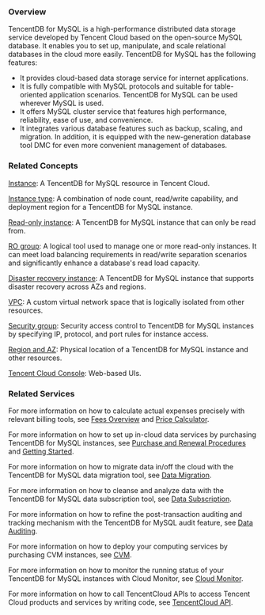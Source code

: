 ### Overview
TencentDB for MySQL is a high-performance distributed data storage service developed by Tencent Cloud based on the open-source MySQL database. It enables you to set up, manipulate, and scale relational databases in the cloud more easily.
TencentDB for MySQL has the following features:
- It provides cloud-based data storage service for internet applications.
- It is fully compatible with MySQL protocols and suitable for table-oriented application scenarios. TencentDB for MySQL can be used wherever MySQL is used.
- It offers MySQL cluster service that features high performance, reliability, ease of use, and convenience.
- It integrates various database features such as backup, scaling, and migration. In addition, it is equipped with the new-generation database tool DMC for even more convenient management of databases.


### Related Concepts
[Instance](https://intl.cloud.tencent.com/document/product/236/17136): A TencentDB for MySQL resource in Tencent Cloud.

[Instance type](https://intl.cloud.tencent.com/document/product/236/7268): A combination of node count, read/write capability, and deployment region for a TencentDB for MySQL instance.

[Read-only instance](http://intl.cloud.tencent.com/document/product/236/7270): A TencentDB for MySQL instance that can only be read from.

[RO group](https://intl.cloud.tencent.com/document/product/236/11361): A logical tool used to manage one or more read-only instances. It can meet load balancing requirements in read/write separation scenarios and significantly enhance a database's read load capacity.

[Disaster recovery instance](https://intl.cloud.tencent.com/document/product/236/7272): A TencentDB for MySQL instance that supports disaster recovery across AZs and regions.

[VPC](https://intl.cloud.tencent.com/document/product/215/535): A custom virtual network space that is logically isolated from other resources.

[Security group](https://intl.cloud.tencent.com/document/product/236/14470): Security access control to TencentDB for MySQL instances by specifying IP, protocol, and port rules for instance access.

[Region and AZ](https://intl.cloud.tencent.com/document/product/236/8458): Physical location of a TencentDB for MySQL instance and other resources.

[Tencent Cloud Console](https://console.cloud.tencent.com/cdb): Web-based UIs.

### Related Services
For more information on how to calculate actual expenses precisely with relevant billing tools, see [Fees Overview](https://intl.cloud.tencent.com/document/product/236/18335) and [Price Calculator](https://buy.cloud.tencent.com/calculator/cdb).

For more information on how to set up in-cloud data services by purchasing TencentDB for MySQL instances, see [Purchase and Renewal Procedures](https://intl.cloud.tencent.com/document/product/236/5160) and [Getting Started](http://intl.cloud.tencent.com/document/product/236/3128).

For more information on how to migrate data in/off the cloud with the TencentDB for MySQL data migration tool, see [Data Migration](http://intl.cloud.tencent.com/document/product/571/13706).

For more information on how to cleanse and analyze data with the TencentDB for MySQL data subscription tool, see [Data Subscription](http://intl.cloud.tencent.com/document/product/571/8776).

For more information on how to refine the post-transaction auditing and tracking mechanism with the TencentDB for MySQL audit feature, see [Data Auditing](https://intl.cloud.tencent.com/product/cm>).

For more information on how to deploy your computing services by purchasing CVM instances, see [CVM](https://intl.cloud.tencent.com/document/product/213).

For more information on how to monitor the running status of your TencentDB for MySQL instances with Cloud Monitor, see [Cloud Monitor](https://intl.cloud.tencent.com/doc/product/248).

For more information on how to call TencentCloud APIs to access Tencent Cloud products and services by writing code, see [TencentCloud API](https://intl.cloud.tencent.com/document/api).


